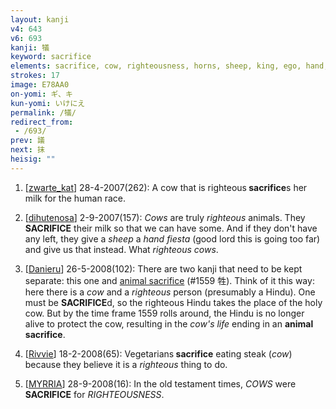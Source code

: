 ```yaml
---
layout: kanji
v4: 643
v6: 693
kanji: 犠
keyword: sacrifice
elements: sacrifice, cow, righteousness, horns, sheep, king, ego, hand, finger, fingers, fiesta
strokes: 17
image: E78AA0
on-yomi: ギ、キ
kun-yomi: いけにえ
permalink: /犠/
redirect_from:
 - /693/
prev: 議
next: 抹
heisig: ""
---
```


1) [<a href="http://kanji.koohii.com/profile/zwarte_kat">zwarte_kat</a>] 28-4-2007(262): A cow that is righteous<strong> sacrifice</strong>s her milk for the human race.

2) [<a href="http://kanji.koohii.com/profile/dihutenosa">dihutenosa</a>] 2-9-2007(157): <em>Cows</em> are truly <em>righteous</em> animals. They<strong> SACRIFICE</strong> their milk so that we can have some. And if they don&#039;t have any left, they give a <em>sheep</em> a <em>hand fiesta</em> (good lord this is going too far) and give us that instead. What <em>righteous</em> <em>cows</em>.

3) [<a href="http://kanji.koohii.com/profile/Danieru">Danieru</a>] 26-5-2008(102): There are two kanji that need to be kept separate: this one and <a href="../v4/1559.html">animal sacrifice</a> (#1559 牲). Think of it this way: here there is a <em>cow</em> and a <em>righteous</em> person (presumably a Hindu). One must be <strong>SACRIFICE</strong>d, so the righteous Hindu takes the place of the holy cow. But by the time frame 1559 rolls around, the Hindu is no longer alive to protect the cow, resulting in the <em>cow&#039;s life</em> ending in an <strong>animal<strong> sacrifice</strong></strong>.

4) [<a href="http://kanji.koohii.com/profile/Rivvie">Rivvie</a>] 18-2-2008(65): Vegetarians<strong> sacrifice</strong> eating steak (<em>cow</em>) because they believe it is a <em>righteous</em> thing to do.

5) [<a href="http://kanji.koohii.com/profile/MYRRIA">MYRRIA</a>] 28-9-2008(16): In the old testament times, <em>COWS</em> were<strong> SACRIFICE</strong> for <em>RIGHTEOUSNESS</em>.

